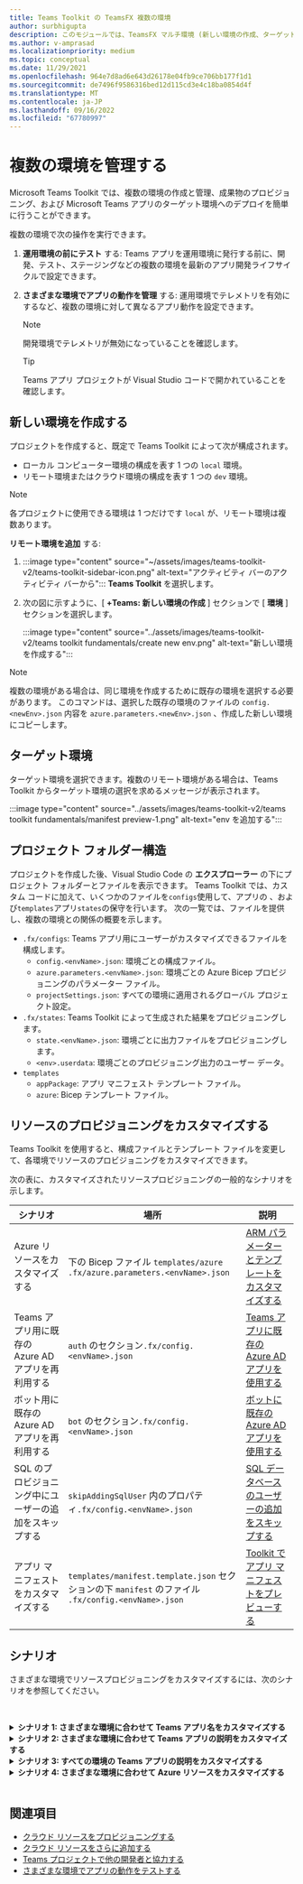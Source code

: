```yaml
---
title: Teams Toolkit の TeamsFX 複数の環境
author: surbhigupta
description: このモジュールでは、TeamsFX マルチ環境 (新しい環境の作成、ターゲット環境の選択など) について説明します。
ms.author: v-amprasad
ms.localizationpriority: medium
ms.topic: conceptual
ms.date: 11/29/2021
ms.openlocfilehash: 964e7d8ad6e643d26178e04fb9ce706bb177f1d1
ms.sourcegitcommit: de7496f9586316bed12d115cd3e4c18ba0854d4f
ms.translationtype: MT
ms.contentlocale: ja-JP
ms.lasthandoff: 09/16/2022
ms.locfileid: "67780997"
---
```

# <a name="manage-multiple-environments"></a>複数の環境を管理する

 Microsoft Teams Toolkit では、複数の環境の作成と管理、成果物のプロビジョニング、および Microsoft Teams アプリのターゲット環境へのデプロイを簡単に行うことができます。

 複数の環境で次の操作を実行できます。

1. **運用環境の前にテスト** する: Teams アプリを運用環境に発行する前に、開発、テスト、ステージングなどの複数の環境を最新のアプリ開発ライフサイクルで設定できます。

2. **さまざまな環境でアプリの動作を管理** する: 運用環境でテレメトリを有効にするなど、複数の環境に対して異なるアプリ動作を設定できます。

   > [!NOTE]
   > 開発環境でテレメトリが無効になっていることを確認します。

   > [!TIP]
   > Teams アプリ プロジェクトが Visual Studio コードで開かれていることを確認します。

## <a name="create-new-environment"></a>新しい環境を作成する

プロジェクトを作成すると、既定で Teams Toolkit によって次が構成されます。

* ローカル コンピューター環境の構成を表す 1 つの `local` 環境。
* リモート環境またはクラウド環境の構成を表す 1 つの `dev` 環境。

> [!NOTE]
> 各プロジェクトに使用できる環境は 1 つだけです `local` が、リモート環境は複数あります。

**リモート環境を追加** する:

1. :::image type="content" source="~/assets/images/teams-toolkit-v2/teams-toolkit-sidebar-icon.png" alt-text="アクティビティ バーのアクティビティ バーから"::: **Teams Toolkit** を選択します。
2. 次の図に示すように、[ **+Teams: 新しい環境の作成** ] セクションで [ **環境** ] セクションを選択します。

   :::image type="content" source="../assets/images/teams-toolkit-v2/teams toolkit fundamentals/create new env.png" alt-text="新しい環境を作成する":::

> [!Note]
> 複数の環境がある場合は、同じ環境を作成するために既存の環境を選択する必要があります。 このコマンドは、選択した既存の環境のファイルの `config.<newEnv>.json` 内容を `azure.parameters.<newEnv>.json` 、作成した新しい環境にコピーします。

## <a name="target-environment"></a>ターゲット環境

ターゲット環境を選択できます。複数のリモート環境がある場合は、Teams Toolkit からターゲット環境の選択を求めるメッセージが表示されます。

:::image type="content" source="../assets/images/teams-toolkit-v2/teams toolkit fundamentals/manifest preview-1.png" alt-text="env を追加する":::

## <a name="project-folder-structure"></a>プロジェクト フォルダー構造

プロジェクトを作成した後、Visual Studio Code の **エクスプローラー** の下にプロジェクト フォルダーとファイルを表示できます。 Teams Toolkit では、カスタム コードに加えて、いくつかのファイルを`configs`使用して、アプリの 、および`templates`アプリ`states`の保守を行います。 次の一覧では、ファイルを提供し、複数の環境との関係の概要を示します。

* `.fx/configs`: Teams アプリ用にユーザーがカスタマイズできるファイルを構成します。
  * `config.<envName>.json`: 環境ごとの構成ファイル。
  * `azure.parameters.<envName>.json`: 環境ごとの Azure Bicep プロビジョニングのパラメーター ファイル。
  * `projectSettings.json`: すべての環境に適用されるグローバル プロジェクト設定。
* `.fx/states`: Teams Toolkit によって生成された結果をプロビジョニングします。
  * `state.<envName>.json`: 環境ごとに出力ファイルをプロビジョニングします。
  * `<env>.userdata`: 環境ごとのプロビジョニング出力のユーザー データ。
* `templates`
  * `appPackage`: アプリ マニフェスト テンプレート ファイル。
  * `azure`: Bicep テンプレート ファイル。

## <a name="customize-resource-provision"></a>リソースのプロビジョニングをカスタマイズする

Teams Toolkit を使用すると、構成ファイルとテンプレート ファイルを変更して、各環境でリソースのプロビジョニングをカスタマイズできます。

次の表に、カスタマイズされたリソースプロビジョニングの一般的なシナリオを示します。

| シナリオ | 場所| 説明 |
| --- | --- | --- |
| Azure リソースをカスタマイズする |下の Bicep ファイル `templates/azure` `.fx/azure.parameters.<envName>.json` | [ARM パラメーターとテンプレートをカスタマイズする](provision.md#customize-arm-template-files) |
| Teams アプリ用に既存の Azure AD アプリを再利用する | `auth` のセクション`.fx/config.<envName>.json`|  [Teams アプリに既存の Azure AD アプリを使用する](provision.md#use-an-existing-azure-ad-app-for-your-teams-app) |
| ボット用に既存の Azure AD アプリを再利用する |`bot` のセクション`.fx/config.<envName>.json`| [ボットに既存の Azure AD アプリを使用する](provision.md#use-an-existing-azure-ad-app-for-your-bot) |
| SQL のプロビジョニング中にユーザーの追加をスキップする |`skipAddingSqlUser` 内のプロパティ`.fx/config.<envName>.json`| [SQL データベースのユーザーの追加をスキップする](provision.md#skip-adding-user-for-sql-database) |
| アプリ マニフェストをカスタマイズする |`templates/manifest.template.json` セクションの下 `manifest` のファイル `.fx/config.<envName>.json`| [Toolkit でアプリ マニフェストをプレビューする](TeamsFx-preview-and-customize-app-manifest.md)|

## <a name="scenarios"></a>シナリオ

さまざまな環境でリソースプロビジョニングをカスタマイズするには、次のシナリオを参照してください。
<br>

<br><details>
<summary><b>シナリオ 1: さまざまな環境に合わせて Teams アプリ名をカスタマイズする </b></summary>

Teams アプリ名`myapp(dev)`は、既定の環境と`myapp(staging)`ステージング`staging`環境`dev`に設定できます。

カスタマイズの手順:

1. 構成ファイル `.fx/configs/config.dev.json`を開きます。
2. **short** **`myapp(dev)`** のプロパティを **`manifest`****`appName`** >  >  .

  更新対象 `.fx/configs/config.dev.json` は次のとおりです。

  ```json
  {
      "$schema": "https://aka.ms/teamsfx-env-config-schema",
      "description": "You can customize the TeamsFx config for different environments.   Visit https://aka.ms/teamsfx-env-config to learn more about this.",
      "manifest": {
          "appName": {
              "short": "myapp(dev)"
              ...
          }
      }
      ...
  }
  ```

3. 新しい環境を作成し、存在しない場合は名前を付 `staging` けることができます。
4. 構成ファイル `.fx/configs/config.staging.json`を開きます。
5. 同じプロパティを更新します `myapp(staging)`。
6. これで、プロビジョニング コマンドと`staging`環境を`dev`実行して、リモート環境でアプリ名を更新できます。 Teams Toolkit でプロビジョニング コマンドを実行するには、「 [プロビジョニング](provision.md#provision-using-teams-toolkit-in-visual-studio-code)」を参照してください。

</details>

<details>
<summary><b>シナリオ 2: さまざまな環境に合わせて Teams アプリの説明をカスタマイズする</b></summary>

さまざまな環境に対して異なる Teams アプリの説明を設定できます。

* 既定の環境 `dev`の場合、説明は `my app description for dev`.
* ステージング環境 `staging`の場合、説明は `my app description for staging`.

カスタマイズの手順:

1. 構成ファイル `.fx/configs/config.dev.json`を開きます。
2. 値を持つ新しいプロパティを **`manifest`** > **`short`** > **`description`** 追加します。**`my app description for dev`**

  更新対象 `.fx/configs/config.dev.json` は次のとおりです。

  ```json
  {
      "$schema": "https://aka.ms/teamsfx-env-config-schema",
      "description": "You can customize the TeamsFx config for different environments.   Visit https://aka.ms/teamsfx-env-config to learn more about this.",
      "manifest": {
          ...
          "description": {
              "short": "`my app description for dev"
              ...
          }
      }
      ...
  }
  ```

3. 新しい環境を作成し、存在しない場合は名前を付 `staging` けます。
4. 構成ファイル `.fx/configs/config.staging.json`を開きます。
5. 同じプロパティ `my app description for staging`を .
6. Teams アプリ マニフェスト テンプレート `templates/appPackage/manifest.template.json`を開きます。
7. mustache 構文を使用してファイルを構成するで定義されている **変数** を使用するようにプロパティ **`short`****`description`** > を更新します。**`{{config.manifest.description.short}}`**
  
  更新対象 `manifest.template.json` は次のとおりです。

  ```json
  {
    "$schema": "https://developer.microsoft.com/en-us/json-schemas/teams/v1.11/MicrosoftTeams.schema.json",
    "manifestVersion": "1.11",
    "version": "1.0.0",
    ...
    "description": {
      "short": "{{config.manifest.description.short}}", 
      ...
    },
    ...
  }
  ```

8. これで、プロビジョニング コマンドと`staging`環境を`dev`実行して、リモート環境でアプリ名を更新できるようになりました。

</details>

<details>
<summary><b>シナリオ 3: すべての環境の Teams アプリの説明をカスタマイズする</b></summary>

Teams アプリの説明は、すべての環境に対して `my app description` 設定できます。

Teams アプリ マニフェスト テンプレートはすべての環境で共有されるため、ターゲットの説明の値を更新できます。

1. Teams アプリ マニフェスト テンプレート `templates/appPackage/manifest.template.json`を開きます。
2. ハードコーディングされた文字列を使用してプロパティ **`description`** > **`short`** を更新します。**`my app description`**
  
  更新対象 `manifest.template.json` は次のとおりです。

  ```json
  {
    "$schema": "https://developer.microsoft.com/en-us/json-schemas/teams/v1.11/MicrosoftTeams.schema.json",
    "manifestVersion": "1.11",
    "version": "1.0.0",
    ...
    "description": {
      "short": "my app description",
      ...
    },
    ...
  }

  ```

3. **すべての** 環境に対してプロビジョニング コマンドを実行して、リモート環境でアプリ名を更新できるようになりました。

</details>

<details>
<br><summary><b>シナリオ 4: さまざまな環境に合わせて Azure リソースをカスタマイズする</b></summary>

環境ごとに Azure リソースをカスタマイズできます。たとえば、fx/configs/azure.parameters に対応する環境を編集できます。Azure 関数名を指定する {env}.json ファイル。

Bicep テンプレートとパラメーター ファイルの詳細については、 [クラウド リソースのプロビジョニング](provision.md)に関するページを参照してください。
</details>
</br>

## <a name="see-also"></a>関連項目

* [クラウド リソースをプロビジョニングする](provision.md)
* [クラウド リソースをさらに追加する](add-resource.md)
* [Teams プロジェクトで他の開発者と協力する](TeamsFx-collaboration.md)
* [さまざまな環境でアプリの動作をテストする](test-app-behavior.md)
